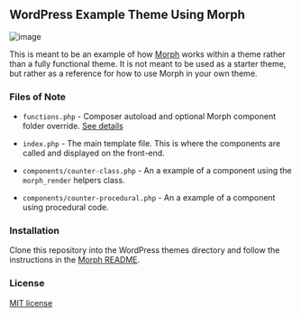 ## WordPress Example Theme Using Morph

![image](https://user-images.githubusercontent.com/18317878/229399041-196e5d6b-05a5-49d1-9855-b1fb78a5360f.png)

This is meant to be an example of how [Morph](https://github.com/boxybird/morph) works within a theme rather than a fully functional theme. It is not meant to be used as a starter theme, but rather as a reference for how to use Morph in your own theme.

### Files of Note

* `functions.php` - Composer autoload and optional Morph component folder override. [See details](https://github.com/boxybird/morph#hooks)

* `index.php` - The main template file. This is where the components are called and displayed on the front-end.

* `components/counter-class.php` - An a example of a component using the `morph_render` helpers class.

* `components/counter-procedural.php` - An a example of a component using procedural code.

### Installation

Clone this repository into the WordPress themes directory and follow the instructions in the [Morph README](https://github.com/boxybird/morph).


### License
[MIT license](https://opensource.org/licenses/MIT)
